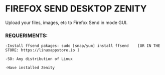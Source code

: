 # FIREFOX SEND DESKTOP ZENITY
Upload your files, images, etc to Firefox Send in mode GUI.

### REQUERIMENTS:
```
-Install ffsend pakages: sudo [snap/yum] install ffsend    [OR IN THE STORE: https://linuxappstore.io ]

-SO: Any distribution of Linux

-Have installed Zenity
```
